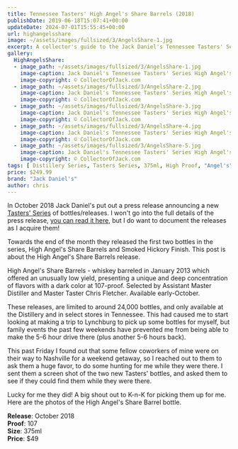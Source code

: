 ```yaml
---
title: Tennessee Tasters' High Angel's Share Barrels (2018)
publishDate: 2019-06-18T15:07:41+00:00
updateDate: 2024-07-01T15:55:45+00:00
url: highangelsshare
image: ~/assets/images/fullsized/3/AngelsShare-1.jpg
excerpt: A collector's guide to the Jack Daniel's Tennessee Tasters' Series High Angel's Share, one of the best bottles you can try
gallery:
  HighAngelsShare:
  - image_path: ~/assets/images/fullsized/3/AngelsShare-1.jpg
    image-caption: Jack Daniel's Tennessee Tasters' Series High Angel's Share
    image-copyright: © CollectorOfJack.com
  - image_path: ~/assets/images/fullsized/3/AngelsShare-2.jpg
    image-caption: Jack Daniel's Tennessee Tasters' Series High Angel's Share
    image-copyright: © CollectorOfJack.com
  - image_path: ~/assets/images/fullsized/3/AngelsShare-3.jpg
    image-caption: Jack Daniel's Tennessee Tasters' Series High Angel's Share
    image-copyright: © CollectorOfJack.com
  - image_path: ~/assets/images/fullsized/3/AngelsShare-4.jpg
    image-caption: Jack Daniel's Tennessee Tasters' Series High Angel's Share
    image-copyright: © CollectorOfJack.com
  - image_path: ~/assets/images/fullsized/3/AngelsShare-5.jpg
    image-caption: Jack Daniel's Tennessee Tasters' Series High Angel's Share
    image-copyright: © CollectorOfJack.com
tags: [ Distillery Series, Tasters Series, 375ml, High Proof, "Angel's", Tasters, TN Tasters ]
price: $249.99
brand: "Jack Daniel's"
author: chris
---
```

In October 2018 Jack Daniel's put out a press release announcing a new [Tasters' Series](/series/tasters-distillery) of bottles/releases. I won't go into the full details of the press release, [you can read it here](http://pressroom.jackdaniels.com/jack-daniels-launches-limited-edition-tennessee-tasters-selection/), but I do want to document the releases as I acquire them! 

Towards the end of the month they released the first two bottles in the series, High Angel's Share Barrels and Smoked Hickory Finish. This post is about the High Angel's Share Barrels release.

High Angel's Share Barrels - whiskey barreled in January 2013 which offered an unusually low yield, presenting a unique and deep concentration of flavors with a dark color at 107-proof. Selected by Assistant Master Distiller and Master Taster Chris Fletcher. Available early-October.

These releases, are limited to around 24,000 bottles, and only available at the Distillery and in select stores in Tennessee. This had caused me to start looking at making a trip to Lynchburg to pick up some bottles for myself, but family events the past few weekends have prevented me from being able to make the 5-6 hour drive there (plus another 5-6 hours back).

This past Friday I found out that some fellow coworkers of mine were on their way to Nashville for a weekend getaway, so I reached out to them to ask them a huge favor, to do some hunting for me while they were there. I sent them a screen shot of the two new Tasters' bottles, and asked them to see if they could find them while they were there.

Lucky for me they did! A big shout out to K-n-K for picking them up for me. Here are the photos of the High Angel's Share Barrel bottle.

**Release**: October 2018  
**Proof**: 107  
**Size**: 375ml  
**Price**: $49
